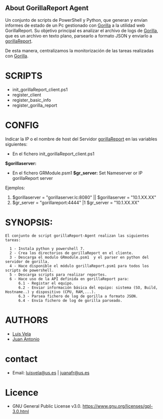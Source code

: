 ## About GorillaReport Agent

Un conjunto de scripts de PowerShell y Python, que generan y envían informes de estado de un Pc gestionado con [Gorilla](https://github.com/1dustindavis/gorilla) a la utilidad web GorillaReport. Su objetivo principal es analizar el archivo de logs de [Gorilla](https://github.com/1dustindavis/gorilla), que es un archivo en texto plano, parsearlo a formato JSON y enviarlo a [gorillaReport](https://github.com/juanantoniofr/gorillareport). 

De esta manera, centralizamos la monitorización de las tareas realizadas con [Gorilla](https://github.com/1dustindavis/gorilla).

# SCRIPTS

  - init_gorillaReport_client.ps1
  - register_client
  - register_basic_info
  - register_gorilla_report

# CONFIG

Indicar la IP o el nombre de host del Servidor [gorillaReport](https://github.com/juanantoniofr/gorillareport) en las variables siguientes:

* En el fichero init_gorillaReport_client.ps1

**$gorillaserver:** 

* En el fichero GRModule.psm1
**$gr_server:** Set Nameserver or IP gorillaReport server

Ejemplos:
1. $gorillaserver = "gorillaserver.lc:8080" || $gorillaserver = "10.1.XX.XX"
1. $gr_server = "gorillareport:4444" |1 $gr_server = "10.1.XX.XX"


# SYNOPSIS: 

    El conjunto de script gorillaReport-Agent realizan las siguientes tareas:
    
      1 - Instala python y powershell 7.
      2 - Crea los directorios de gorillaReport en el cliente.
      3 - Descarga el modulo GRmodule.psm1  y el parser en python del servidor de gorilla.
      4 - Hace disponible el módulo gorillaReport.psm1 para todos los scripts de powershell.
      5 - Descarga scripts para realizar reportes.
      6 - Hace uso de la API definida en gorillaReport para:
          6.1 - Registar el equipo.
          6.2 - Enviar información básica del equipo: sistema (SO, Build, Hostname..) y dispositivo (CPU, RAM,...).
          6.3 - Parsea fichero de log de gorilla a formato JSON.
          6.4 - Envía fichero de log de gorilla parseado.

# AUTHORS

- [Luis Vela](https://github.com/luivelmor)
- [Juan Antonio](https://github.com/juanantoniofr)

# contact

- Email:  luisvela@us.es | juanafr@us.es

# Licence

- GNU General Public License v3.0. https://www.gnu.org/licenses/gpl-3.0.html

